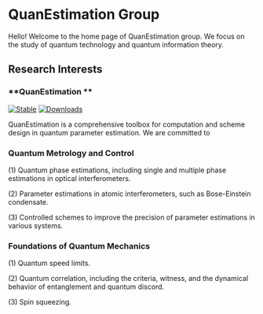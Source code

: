 # **QuanEstimation Group**

Hello! Welcome to the home page of QuanEstimation group. We focus on the study of quantum technology and quantum information theory. 

## **Research Interests**

### **QuanEstimation ** 

 [![Stable](https://img.shields.io/badge/docs-stable-blue.svg)](https://quanestimation.github.io/QuanEstimation/) 
[![Downloads](https://static.pepy.tech/badge/quanestimation)](https://pepy.tech/project/quanestimation)

QuanEstimation is a comprehensive toolbox for computation and scheme design in quantum parameter estimation. We are committed to 


### **Quantum Metrology and Control**

(1) Quantum phase estimations, including single and multiple phase estimations in optical interferometers.

(2) Parameter estimations in atomic interferometers, such as Bose-Einstein condensate.

(3) Controlled schemes to improve the precision of parameter estimations in various systems. 

### **Foundations of Quantum Mechanics**

(1) Quantum speed limits. ​​ 

(2) Quantum correlation, including the criteria, witness, and the dynamical behavior of entanglement and quantum discord.

(3) Spin squeezing.

